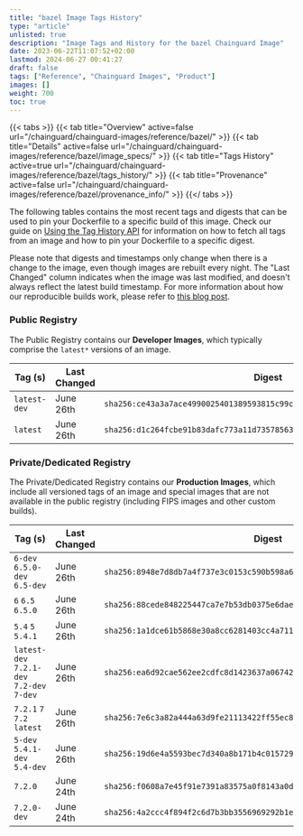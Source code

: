 ```yaml
---
title: "bazel Image Tags History"
type: "article"
unlisted: true
description: "Image Tags and History for the bazel Chainguard Image"
date: 2023-06-22T11:07:52+02:00
lastmod: 2024-06-27 00:41:27
draft: false
tags: ["Reference", "Chainguard Images", "Product"]
images: []
weight: 700
toc: true
---
```


{{< tabs >}}
{{< tab title="Overview" active=false url="/chainguard/chainguard-images/reference/bazel/" >}}
{{< tab title="Details" active=false url="/chainguard/chainguard-images/reference/bazel/image_specs/" >}}
{{< tab title="Tags History" active=true url="/chainguard/chainguard-images/reference/bazel/tags_history/" >}}
{{< tab title="Provenance" active=false url="/chainguard/chainguard-images/reference/bazel/provenance_info/" >}}
{{</ tabs >}}

The following tables contains the most recent tags and digests that can be used to pin your Dockerfile to a specific build of this image. Check our guide on [Using the Tag History API](/chainguard/chainguard-images/using-the-tag-history-api/) for information on how to fetch all tags from an image and how to pin your Dockerfile to a specific digest.

Please note that digests and timestamps only change when there is a change to the image, even though images are rebuilt every night. The "Last Changed" column indicates when the image was last modified, and doesn't always reflect the latest build timestamp. For more information about how our reproducible builds work, please refer to [this blog post](https://www.chainguard.dev/unchained/reproducing-chainguards-reproducible-image-builds).

### Public Registry
The Public Registry contains our **Developer Images**, which typically comprise the `latest*` versions of an image.

| Tag (s)       | Last Changed | Digest                                                                    |
|---------------|--------------|---------------------------------------------------------------------------|
|  `latest-dev` | June 26th    | `sha256:ce43a3a7ace4990025401389593815c99ce6e97c96ccd5198591df36a0df597b` |
|  `latest`     | June 26th    | `sha256:d1c264fcbe91b83dafc773a11d73578563bad0bb0c27c1292d9da287aaed44d8` |


### Private/Dedicated Registry
The Private/Dedicated Registry contains our **Production Images**, which include all versioned tags of an image and special images that are not available in the public registry (including FIPS images and other custom builds).

| Tag (s)                                     | Last Changed | Digest                                                                    |
|---------------------------------------------|--------------|---------------------------------------------------------------------------|
|  `6-dev` `6.5.0-dev` `6.5-dev`              | June 26th    | `sha256:8948e7d8db7a4f737e3c0153c590b598a6ac2193a965b305332811deb6344488` |
|  `6` `6.5` `6.5.0`                          | June 26th    | `sha256:88cede848225447ca7e7b53db0375e6dae58ae870c4c8c577a7218dd5c92a625` |
|  `5.4` `5` `5.4.1`                          | June 26th    | `sha256:1a1dce61b5868e30a8cc6281403cc4a71102ef7f7adf91b0ab80eb577d4f767d` |
|  `latest-dev` `7.2.1-dev` `7.2-dev` `7-dev` | June 26th    | `sha256:ea6d92cae562ee2cdfc8d1423637a06742228a54579d878cae698cf5d22fd718` |
|  `7.2.1` `7` `7.2` `latest`                 | June 26th    | `sha256:7e6c3a82a444a63d9fe21113422ff55ec84bdf9918465956f88c6979ebc576e5` |
|  `5-dev` `5.4.1-dev` `5.4-dev`              | June 26th    | `sha256:19d6e4a5593bec7d340a8b171b4c015729d851e7403eb1f34dfd0b12884530d0` |
|  `7.2.0`                                    | June 24th    | `sha256:f0608a7e45f91e7391a83575a0f8143a0da10e80aa8cccc1dcd385bc70410dac` |
|  `7.2.0-dev`                                | June 24th    | `sha256:4a2ccc4f894f2c6d7b3bb3556969292b1ea26a0d57efbe7ad2fe65057e49b965` |


